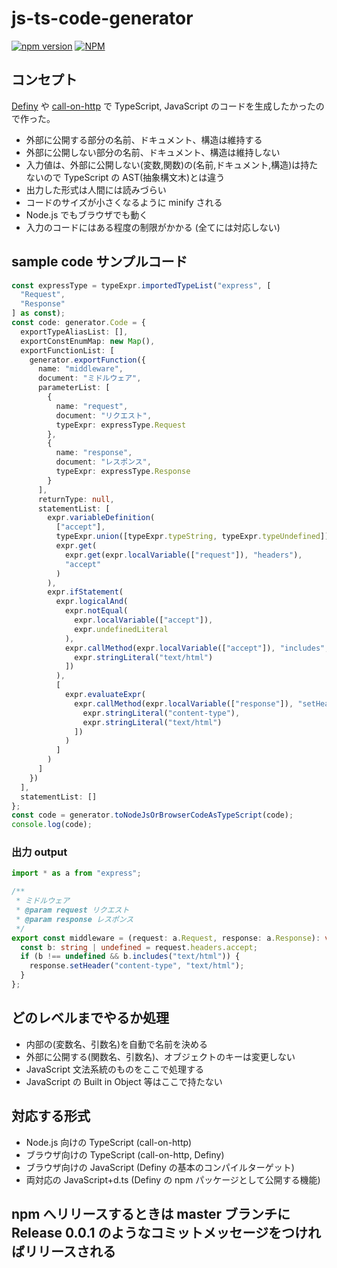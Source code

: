 # js-ts-code-generator

[![npm version](https://badge.fury.io/js/js-ts-code-generator.svg)](https://badge.fury.io/js/js-ts-code-generator)
[![NPM](https://nodei.co/npm/js-ts-code-generator.png)](https://nodei.co/npm/js-ts-code-generator/)

## コンセプト

[Definy](https://github.com/narumincho/Definy) や [call-on-http](https://github.com/narumincho/call-on-http) で TypeScript, JavaScript のコードを生成したかったので作った。

- 外部に公開する部分の名前、ドキュメント、構造は維持する
- 外部に公開しない部分の名前、ドキュメント、構造は維持しない
- 入力値は、外部に公開しない(変数,関数)の(名前,ドキュメント,構造)は持たないので TypeScript の AST(抽象構文木)とは違う
- 出力した形式は人間には読みづらい
- コードのサイズが小さくなるように minify される
- Node.js でもブラウザでも動く
- 入力のコードにはある程度の制限がかかる (全てには対応しない)

## sample code サンプルコード

```ts
const expressType = typeExpr.importedTypeList("express", [
  "Request",
  "Response"
] as const);
const code: generator.Code = {
  exportTypeAliasList: [],
  exportConstEnumMap: new Map(),
  exportFunctionList: [
    generator.exportFunction({
      name: "middleware",
      document: "ミドルウェア",
      parameterList: [
        {
          name: "request",
          document: "リクエスト",
          typeExpr: expressType.Request
        },
        {
          name: "response",
          document: "レスポンス",
          typeExpr: expressType.Response
        }
      ],
      returnType: null,
      statementList: [
        expr.variableDefinition(
          ["accept"],
          typeExpr.union([typeExpr.typeString, typeExpr.typeUndefined]),
          expr.get(
            expr.get(expr.localVariable(["request"]), "headers"),
            "accept"
          )
        ),
        expr.ifStatement(
          expr.logicalAnd(
            expr.notEqual(
              expr.localVariable(["accept"]),
              expr.undefinedLiteral
            ),
            expr.callMethod(expr.localVariable(["accept"]), "includes", [
              expr.stringLiteral("text/html")
            ])
          ),
          [
            expr.evaluateExpr(
              expr.callMethod(expr.localVariable(["response"]), "setHeader", [
                expr.stringLiteral("content-type"),
                expr.stringLiteral("text/html")
              ])
            )
          ]
        )
      ]
    })
  ],
  statementList: []
};
const code = generator.toNodeJsOrBrowserCodeAsTypeScript(code);
console.log(code);
```

### 出力 output

```ts
import * as a from "express";

/**
 * ミドルウェア
 * @param request リクエスト
 * @param response レスポンス
 */
export const middleware = (request: a.Request, response: a.Response): void => {
  const b: string | undefined = request.headers.accept;
  if (b !== undefined && b.includes("text/html")) {
    response.setHeader("content-type", "text/html");
  }
};
```

## どのレベルまでやるか処理

- 内部の(変数名、引数名)を自動で名前を決める
- 外部に公開する(関数名、引数名)、オブジェクトのキーは変更しない
- JavaScript 文法系統のものをここで処理する
- JavaScript の Built in Object 等はここで持たない

## 対応する形式

- Node.js 向けの TypeScript (call-on-http)
- ブラウザ向けの TypeScript (call-on-http, Definy)
- ブラウザ向けの JavaScript (Definy の基本のコンパイルターゲット)
- 両対応の JavaScript+d.ts (Definy の npm パッケージとして公開する機能)

## npm へリリースするときは master ブランチに Release 0.0.1 のようなコミットメッセージをつければリリースされる

